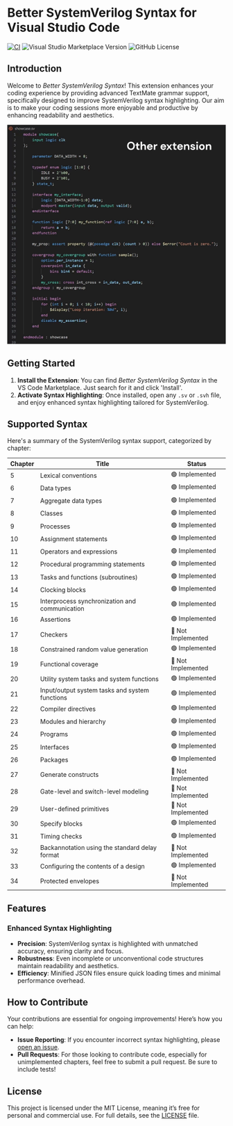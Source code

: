 # Better SystemVerilog Syntax for Visual Studio Code

[![CI](https://github.com/hankhsu1996/vscode-better-systemverilog-syntax/actions/workflows/vscode-extension-ci.yml/badge.svg)](https://github.com/hankhsu1996/vscode-better-systemverilog-syntax/actions/workflows/vscode-extension-ci.yml)
![Visual Studio Marketplace Version](https://img.shields.io/visual-studio-marketplace/v/hankhsu1996.better-systemverilog-syntax)
![GitHub License](https://img.shields.io/github/license/hankhsu1996/vscode-better-systemverilog-syntax)

## Introduction

Welcome to _Better SystemVerilog Syntax_! This extension enhances your coding experience by providing advanced TextMate grammar support, specifically designed to improve SystemVerilog syntax highlighting. Our aim is to make your coding sessions more enjoyable and productive by enhancing readability and aesthetics.

![showcase](assets/showcase.gif)

## Getting Started

1. **Install the Extension**: You can find _Better SystemVerilog Syntax_ in the VS Code Marketplace. Just search for it and click 'Install'.
2. **Activate Syntax Highlighting**: Once installed, open any `.sv` or `.svh` file, and enjoy enhanced syntax highlighting tailored for SystemVerilog.

## Supported Syntax

Here's a summary of the SystemVerilog syntax support, categorized by chapter:

| Chapter | Title                                          | Status             |
| ------- | ---------------------------------------------- | ------------------ |
| 5       | Lexical conventions                            | 🟢 Implemented     |
| 6       | Data types                                     | 🟢 Implemented     |
| 7       | Aggregate data types                           | 🟢 Implemented     |
| 8       | Classes                                        | 🟢 Implemented     |
| 9       | Processes                                      | 🟢 Implemented     |
| 10      | Assignment statements                          | 🟢 Implemented     |
| 11      | Operators and expressions                      | 🟢 Implemented     |
| 12      | Procedural programming statements              | 🟢 Implemented     |
| 13      | Tasks and functions (subroutines)              | 🟢 Implemented     |
| 14      | Clocking blocks                                | 🟢 Implemented     |
| 15      | Interprocess synchronization and communication | 🟢 Implemented     |
| 16      | Assertions                                     | 🟢 Implemented     |
| 17      | Checkers                                       | 🔴 Not Implemented |
| 18      | Constrained random value generation            | 🟢 Implemented     |
| 19      | Functional coverage                            | 🔴 Not Implemented |
| 20      | Utility system tasks and system functions      | 🟢 Implemented     |
| 21      | Input/output system tasks and system functions | 🟢 Implemented     |
| 22      | Compiler directives                            | 🟢 Implemented     |
| 23      | Modules and hierarchy                          | 🟢 Implemented     |
| 24      | Programs                                       | 🟢 Implemented     |
| 25      | Interfaces                                     | 🟢 Implemented     |
| 26      | Packages                                       | 🟢 Implemented     |
| 27      | Generate constructs                            | 🔴 Not Implemented |
| 28      | Gate-level and switch-level modeling           | 🔴 Not Implemented |
| 29      | User-defined primitives                        | 🔴 Not Implemented |
| 30      | Specify blocks                                 | 🟢 Implemented     |
| 31      | Timing checks                                  | 🟢 Implemented     |
| 32      | Backannotation using the standard delay format | 🔴 Not Implemented |
| 33      | Configuring the contents of a design           | 🟢 Implemented     |
| 34      | Protected envelopes                            | 🔴 Not Implemented |

## Features

### Enhanced Syntax Highlighting

- **Precision**: SystemVerilog syntax is highlighted with unmatched accuracy, ensuring clarity and focus.
- **Robustness**: Even incomplete or unconventional code structures maintain readability and aesthetics.
- **Efficiency**: Minified JSON files ensure quick loading times and minimal performance overhead.

## How to Contribute

Your contributions are essential for ongoing improvements! Here’s how you can help:

- **Issue Reporting**: If you encounter incorrect syntax highlighting, please [open an issue](https://github.com/hankhsu1996/vscode-better-systemverilog-syntax/issues).
- **Pull Requests**: For those looking to contribute code, especially for unimplemented chapters, feel free to submit a pull request. Be sure to include tests!

## License

This project is licensed under the MIT License, meaning it’s free for personal and commercial use. For full details, see the [LICENSE](LICENSE) file.
